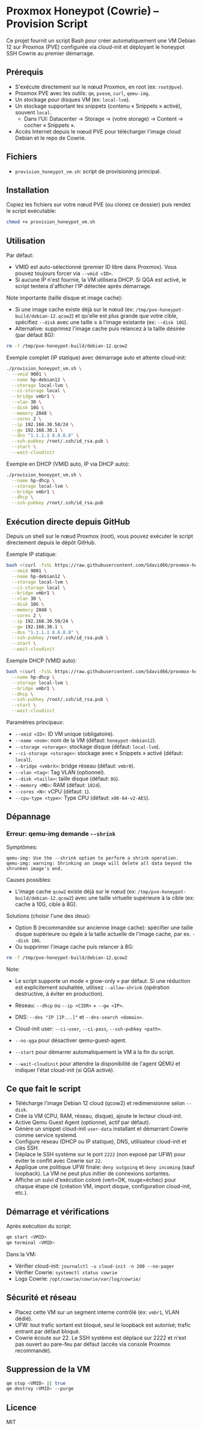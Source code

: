 # Proxmox Honeypot (Cowrie) – Provision Script

Ce projet fournit un script Bash pour créer automatiquement une VM Debian 12 sur Proxmox (PVE) configurée via cloud-init et déployant le honeypot SSH Cowrie au premier démarrage.

## Prérequis

- S'exécute directement sur le nœud Proxmox, en root (ex: `root@pve`).
- Proxmox PVE avec les outils: `qm`, `pvesm`, `curl`, `qemu-img`.
- Un stockage pour disques VM (ex: `local-lvm`).
- Un stockage supportant les snippets (contenu « Snippets » activé), souvent `local`.
  - Dans l'UI: Datacenter → Storage → (votre storage) → Content → cocher « Snippets ».
- Accès Internet depuis le nœud PVE pour télécharger l'image cloud Debian et le repo de Cowrie.

## Fichiers

- `provision_honeypot_vm.sh`: script de provisioning principal.

## Installation

Copiez les fichiers sur votre nœud PVE (ou clonez ce dossier) puis rendez le script exécutable:

```bash
chmod +x provision_honeypot_vm.sh
```

## Utilisation

Par défaut:

- VMID est auto-sélectionné (premier ID libre dans Proxmox). Vous pouvez toujours forcer via `--vmid <ID>`.
- Si aucune IP n'est fournie, la VM utilisera DHCP. Si QGA est activé, le script tentera d'afficher l'IP détectée après démarrage.

Note importante (taille disque et image cache):

- Si une image cache existe déjà sur le nœud (ex: `/tmp/pve-honeypot-build/debian-12.qcow2`) et qu'elle est plus grande que votre cible, spécifiez `--disk` avec une taille ≥ à l'image existante (ex: `--disk 10G`).
- Alternative: supprimez l'image cache puis relancez à la taille désirée (par défaut 8G):

```bash
rm -f /tmp/pve-honeypot-build/debian-12.qcow2
```

Exemple complet (IP statique) avec démarrage auto et attente cloud-init:

```bash
./provision_honeypot_vm.sh \
  --vmid 9001 \
  --name hp-debian12 \
  --storage local-lvm \
  --ci-storage local \
  --bridge vmbr1 \
  --vlan 30 \
  --disk 10G \
  --memory 2048 \
  --cores 2 \
  --ip 192.168.30.50/24 \
  --gw 192.168.30.1 \
  --dns "1.1.1.1 8.8.8.8" \
  --ssh-pubkey /root/.ssh/id_rsa.pub \
  --start \
  --wait-cloudinit
```

Exemple en DHCP (VMID auto, IP via DHCP auto):

```bash
./provision_honeypot_vm.sh \
  --name hp-dhcp \
  --storage local-lvm \
  --bridge vmbr1 \
  --dhcp \
  --ssh-pubkey /root/.ssh/id_rsa.pub
```

## Exécution directe depuis GitHub

Depuis un shell sur le nœud Proxmox (root), vous pouvez exécuter le script directement depuis le dépôt GitHub.

Exemple IP statique:

```bash
bash <(curl -fsSL https://raw.githubusercontent.com/Sdavid66/proxmox-honeypot/main/provision_honeypot_vm.sh) \
  --vmid 9001 \
  --name hp-debian12 \
  --storage local-lvm \
  --ci-storage local \
  --bridge vmbr1 \
  --vlan 30 \
  --disk 10G \
  --memory 2048 \
  --cores 2 \
  --ip 192.168.30.50/24 \
  --gw 192.168.30.1 \
  --dns "1.1.1.1 8.8.8.8" \
  --ssh-pubkey /root/.ssh/id_rsa.pub \
  --start \
  --wait-cloudinit
```

Exemple DHCP (VMID auto):

```bash
bash <(curl -fsSL https://raw.githubusercontent.com/Sdavid66/proxmox-honeypot/main/provision_honeypot_vm.sh) \
  --name hp-dhcp \
  --storage local-lvm \
  --bridge vmbr1 \
  --dhcp \
  --ssh-pubkey /root/.ssh/id_rsa.pub \
  --start \
  --wait-cloudinit
```

Paramètres principaux:

- `--vmid <ID>`: ID VM unique (obligatoire).
- `--name <nom>`: nom de la VM (défaut: `honeypot-debian12`).
- `--storage <storage>`: stockage disque (défaut: `local-lvm`).
- `--ci-storage <storage>`: stockage avec « Snippets » activé (défaut: `local`).
- `--bridge <vmbrX>`: bridge réseau (défaut: `vmbr0`).
- `--vlan <tag>`: Tag VLAN (optionnel).
- `--disk <taille>`: taille disque (défaut: `8G`).
- `--memory <MB>`: RAM (défaut: `1024`).
- `--cores <N>`: vCPU (défaut: `1`).
- `--cpu-type <type>`: Type CPU (défaut: `x86-64-v2-AES`).

## Dépannage

### Erreur: qemu-img demande `--shrink`

Symptômes:

```
qemu-img: Use the --shrink option to perform a shrink operation.
qemu-img: warning: Shrinking an image will delete all data beyond the shrunken image's end.
```

Causes possibles:

- L'image cache `qcow2` existe déjà sur le nœud (ex: `/tmp/pve-honeypot-build/debian-12.qcow2`) avec une taille virtuelle supérieure à la cible (ex: cache à 10G, cible à 8G).

Solutions (choisir l'une des deux):

- Option B (recommandée sur ancienne image cache): spécifier une taille disque supérieure ou égale à la taille actuelle de l'image cache, par ex. `--disk 10G`.
- Ou supprimer l'image cache puis relancer à 8G:

```bash
rm -f /tmp/pve-honeypot-build/debian-12.qcow2
```

Note:

- Le script supporte un mode « grow-only » par défaut. Si une réduction est explicitement souhaitée, utilisez `--allow-shrink` (opération destructive, à éviter en production).

- Réseau: `--dhcp` ou `--ip <CIDR>` + `--gw <IP>`.
- DNS: `--dns "IP [IP...]"` et `--dns-search <domain>`.
- Cloud-init user: `--ci-user`, `--ci-pass`, `--ssh-pubkey <path>`.
- `--no-qga` pour désactiver qemu-guest-agent.
 - `--start` pour démarrer automatiquement la VM à la fin du script.
 - `--wait-cloudinit` pour attendre la disponibilité de l'agent QEMU et indiquer l'état cloud-init (si QGA activé).

## Ce que fait le script

- Télécharge l'image Debian 12 cloud (qcow2) et redimensionne selon `--disk`.
- Crée la VM (CPU, RAM, réseau, disque), ajoute le lecteur cloud-init.
- Active Qemu Guest Agent (optionnel, actif par défaut).
- Génère un snippet cloud-init `user-data` installant et démarrant Cowrie comme service systemd.
- Configure réseau (DHCP ou IP statique), DNS, utilisateur cloud-init et clés SSH.
 - Déplace le SSH système sur le port `2222` (non exposé par UFW) pour éviter le conflit avec Cowrie sur `22`.
 - Applique une politique UFW finale: `deny outgoing` et `deny incoming` (sauf loopback). La VM ne peut plus initier de connexions sortantes.
 - Affiche un suivi d'exécution coloré (vert=OK, rouge=échec) pour chaque étape clé (création VM, import disque, configuration cloud-init, etc.).

## Démarrage et vérifications

Après exécution du script:

```bash
qm start <VMID>
qm terminal <VMID>
```

Dans la VM:

- Vérifier cloud-init: `journalctl -u cloud-init -n 200 --no-pager`
- Vérifier Cowrie: `systemctl status cowrie`
- Logs Cowrie: `/opt/cowrie/cowrie/var/log/cowrie/`

## Sécurité et réseau

- Placez cette VM sur un segment interne contrôlé (ex: `vmbr1`, VLAN dédié).
- UFW: tout trafic sortant est bloqué, seul le loopback est autorisé; trafic entrant par défaut bloqué.
- Cowrie écoute sur 22. Le SSH système est déplacé sur 2222 et n'est pas ouvert au pare-feu par défaut (accès via console Proxmox recommandé).

## Suppression de la VM

```bash
qm stop <VMID> || true
qm destroy <VMID> --purge
```

## Licence

MIT
